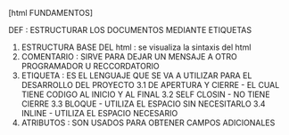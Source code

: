 [html FUNDAMENTOS]

DEF : ESTRUCTURAR LOS DOCUMENTOS MEDIANTE ETIQUETAS
1. ESTRUCTURA BASE DEL html : se visualiza la sintaxis del html
2. COMENTARIO : SIRVE PARA DEJAR UN MENSAJE A OTRO PROGRAMADOR U RECCORDATORIO
3. ETIQUETA : ES EL LENGUAJE QUE SE VA A UTILIZAR PARA EL DESARROLLO DEL PROYECTO
    3.1 DE APERTURA Y CIERRE - EL CUAL TIENE CODIGO AL INICIO Y AL FINAL
    3.2 SELF CLOSIN - NO TIENE CIERRE
    3.3 BLOQUE - UTILIZA EL ESPACIO SIN NECESITARLO
    3.4 INLINE - UTILIZA EL ESPACIO NECESARIO
4. ATRIBUTOS : SON USADOS PARA OBTENER CAMPOS ADICIONALES